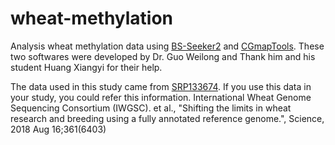 # wheat-methylation
Analysis wheat methylation data using [BS-Seeker2](https://www.ncbi.nlm.nih.gov/pubmed/24206606) and [CGmapTools](https://www.ncbi.nlm.nih.gov/pubmed/28968643). These two softwares were developed by Dr. Guo Weilong and Thank him and his student Huang Xiangyi for their help.

The data used in this study came from [SRP133674](https://www.ncbi.nlm.nih.gov/bioproject/PRJNA436361). If you use this data in your study, you could refer this information.  International Wheat Genome Sequencing Consortium (IWGSC). et al., "Shifting the limits in wheat research and breeding using a fully annotated reference genome.", Science, 2018 Aug 16;361(6403)
